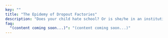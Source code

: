 ```yaml
---
key: ""
title: "The Epidemy of Dropout Factories"
description: "Does your child hate school? Or is she/he in an institution that manufactures academic problems? Analyzing the systemic challenges hidering students from academic success."
faq:
  "(content coming soon...)": "(content coming soon...)"
---
```

